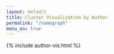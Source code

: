 ```yaml
---
layout: default
title: Cluster Visualization by Author
permalink: "/namegraph"
menu_on: true
---
```

{% include author-vis.html %}
